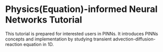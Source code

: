 # Physics(Equation)-informed Neural Networks Tutorial
This tutorial is prepared for interested users in PINNs. It introduces PINNs concepts and implementation by studying transient advection-diffusion-reaction equation in 1D.
